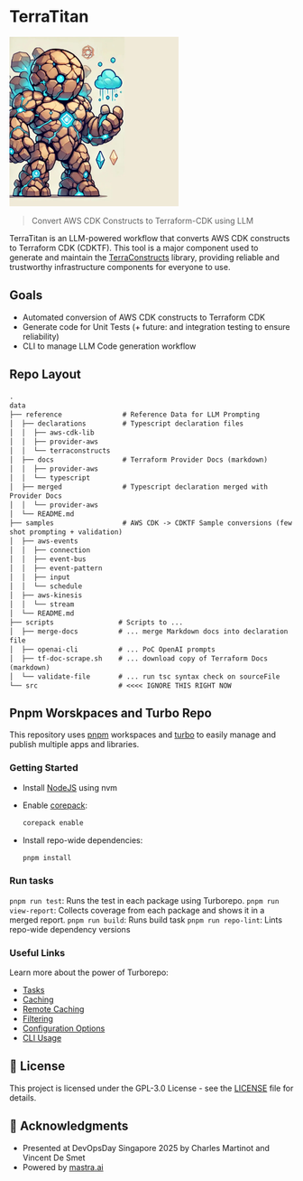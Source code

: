 # TerraTitan

<img src="docs/terratitan.webp" alt="TerraTitan Logo" width="300px">

> Convert AWS CDK Constructs to Terraform-CDK using LLM

TerraTitan is an LLM-powered workflow that converts AWS CDK constructs to Terraform CDK (CDKTF). This tool is a major component used to generate and maintain the [TerraConstructs](https://github.com/TerraConstructs/base) library, providing reliable and trustworthy infrastructure components for everyone to use.

## Goals

- Automated conversion of AWS CDK constructs to Terraform CDK
- Generate code for Unit Tests (+ future: and integration testing to ensure reliability)
- CLI to manage LLM Code generation workflow

## Repo Layout

```console
.
data
├── reference               # Reference Data for LLM Prompting
│  ├── declarations         # Typescript declaration files
│  │  ├── aws-cdk-lib
│  │  ├── provider-aws
│  │  └── terraconstructs
│  ├── docs                 # Terraform Provider Docs (markdown)
│  │  ├── provider-aws
│  │  └── typescript
│  ├── merged               # Typescript declaration merged with Provider Docs
│  │  └── provider-aws
│  └── README.md
├── samples                 # AWS CDK -> CDKTF Sample conversions (few shot prompting + validation)
│  ├── aws-events
│  │  ├── connection
│  │  ├── event-bus
│  │  ├── event-pattern
│  │  ├── input
│  │  └── schedule
│  ├── aws-kinesis
│  │  └── stream
│  └── README.md
├── scripts                # Scripts to ...
│  ├── merge-docs          # ... merge Markdown docs into declaration file
│  ├── openai-cli          # ... PoC OpenAI prompts
│  ├── tf-doc-scrape.sh    # ... download copy of Terraform Docs (markdown)
│  └── validate-file       # ... run tsc syntax check on sourceFile
└── src                    # <<<< IGNORE THIS RIGHT NOW
```

## Pnpm Worskpaces and Turbo Repo

This repository uses [pnpm](https://pnpm.io/) workspaces and [turbo](https://turbo.build) to easily manage and publish multiple apps and libraries.

### Getting Started

- Install [NodeJS](https://nodejs.org/en/download) using nvm
- Enable [corepack](https://github.com/nodejs/corepack?tab=readme-ov-file#default-installs):

  ```bash
  corepack enable
  ```

- Install repo-wide dependencies:

  ```bash
  pnpm install
  ```

### Run tasks

`pnpm run test`: Runs the test in each package using Turborepo.
`pnpm run view-report`: Collects coverage from each package and shows it in a merged report.
`pnpm run build`: Runs build task
`pnpm run repo-lint`: Lints repo-wide dependency versions

### Useful Links

Learn more about the power of Turborepo:

- [Tasks](https://turbo.build/repo/docs/core-concepts/monorepos/running-tasks)
- [Caching](https://turbo.build/repo/docs/core-concepts/caching)
- [Remote Caching](https://turbo.build/repo/docs/core-concepts/remote-caching)
- [Filtering](https://turbo.build/repo/docs/core-concepts/monorepos/filtering)
- [Configuration Options](https://turbo.build/repo/docs/reference/configuration)
- [CLI Usage](https://turbo.build/repo/docs/reference/command-line-reference)


## 📄 License

This project is licensed under the GPL-3.0 License - see the [LICENSE](LICENSE) file for details.

## 🙏 Acknowledgments

- Presented at DevOpsDay Singapore 2025 by Charles Martinot and Vincent De Smet
- Powered by [mastra.ai](https://mastra.ai)
